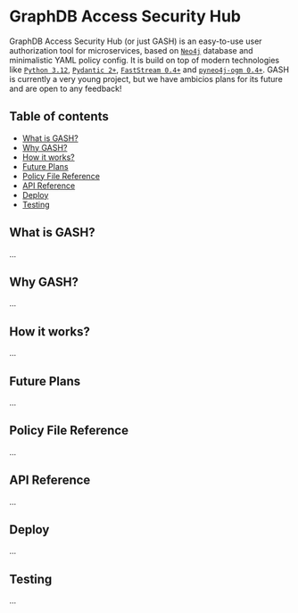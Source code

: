 # GraphDB Access Security Hub
GraphDB Access Security Hub (or just GASH) is an easy-to-use user authorization tool for microservices, based on [`Neo4j`](https://neo4j.com/docs/) database and minimalistic YAML policy config. It is build on top of modern technologies like [`Python 3.12`](https://www.python.org/), [`Pydantic 2+`](https://docs.pydantic.dev/latest/), [`FastStream 0.4+`](https://faststream.airt.ai/latest/) and [`pyneo4j-ogm 0.4+`](https://github.com/groc-prog/pyneo4j-ogm/blob/develop). GASH is currently a very young project, but we have ambicios plans for its future and are open to any feedback!
## Table of contents
- [What is GASH?](#what-is-gash)
- [Why GASH?](#why-gash)
- [How it works?](#how-it-works)
- [Future Plans](#future-plans)
- [Policy File Reference](#policy-file-reference)
- [API Reference](#api-reference)
- [Deploy](#deploy)
- [Testing](#testing)
## What is GASH?
...
## Why GASH?
...
## How it works?
...
## Future Plans
...
## Policy File Reference
...
## API Reference
...
## Deploy
...
## Testing
...

